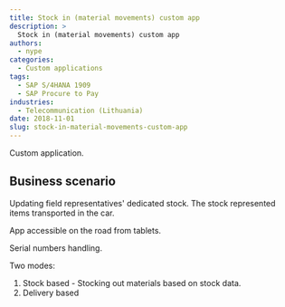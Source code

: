 ```yaml
---
title: Stock in (material movements) custom app
description: >
  Stock in (material movements) custom app
authors:
  - nype
categories:
  - Custom applications
tags:
  - SAP S/4HANA 1909
  - SAP Procure to Pay 
industries:
  - Telecommunication (Lithuania)
date: 2018-11-01
slug: stock-in-material-movements-custom-app
---
```


<!-- more -->

Custom application. 

## Business scenario

Updating field representatives' dedicated stock. The stock represented items transported in the car. 

App accessible on the road from tablets.

Serial numbers handling.

Two modes:

1. Stock based - Stocking out materials based on stock data.<br>
2. Delivery based









